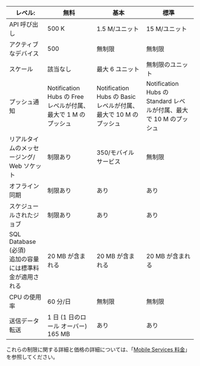 
| レベル: | 無料 | 基本 | 標準 |
|----|----|----|----|
| API 呼び出し | 500 K | 1\.5 M/ユニット | 15 M/ユニット |
| アクティブなデバイス | 500 | 無制限 | 無制限 |
| スケール | 該当なし | 最大 6 ユニット | 無制限のユニット |
| プッシュ通知 | Notification Hubs の Free レベルが付属、最大で 1 M のプッシュ | Notification Hubs の Basic レベルが付属、最大で 10 M のプッシュ | Notification Hubs の Standard レベルが付属、最大で 10 M のプッシュ |
| リアルタイムのメッセージング/<br/>Web ソケット | 制限あり | 350/モバイル サービス | 無制限 |
| オフライン同期 | 制限あり | あり | あり |
| スケジュールされたジョブ | 制限あり | あり | あり |
| SQL Database (必須)<br/>追加の容量には標準料金が適用される | 20 MB が含まれる | 20 MB が含まれる | 20 MB が含まれる |
| CPU の使用率 | 60 分/日 | 無制限 | 無制限 |
| 送信データ転送 | 1 日 (1 日のロール オーバー) 165 MB | あり | あり |

これらの制限に関する詳細と価格の詳細については、「[Mobile Services 料金](https://azure.microsoft.com/pricing/details/mobile-services/)」を参照してください。

<!---HONumber=Oct15_HO3-->